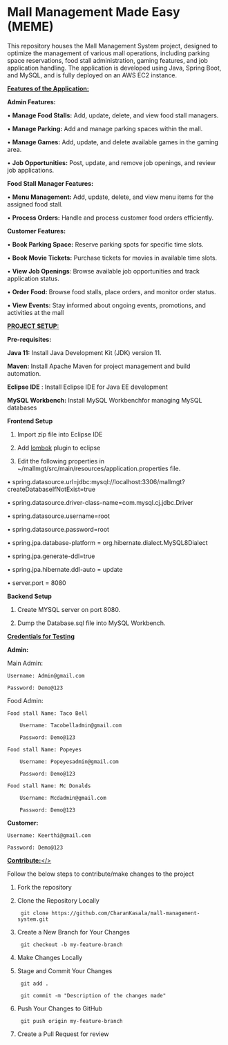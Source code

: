 # Mall Management Made Easy (MEME)

This repository houses the Mall Management System project, designed to optimize the management of various mall operations, including parking space reservations, food stall administration, gaming features, and job application handling. The application is developed using Java, Spring Boot, and MySQL, and is fully deployed on an AWS EC2 instance.

<ins>**Features of the Application:** </ins>

**Admin  Features:**

•	**Manage Food Stalls:** Add, update, delete, and view food stall managers.

•	**Manage Parking:** Add and manage parking spaces within the mall.

•	**Manage Games:** Add, update, and delete available games in the gaming area.

•	**Job Opportunities:** Post, update, and remove job openings, and review job applications.

**Food Stall Manager Features:**

•	**Menu Management:** Add, update, delete, and view menu items for the assigned food stall.

•	**Process Orders:** Handle and process customer food orders efficiently.


**Customer Features:**

•	**Book Parking Space:** Reserve parking spots for specific time slots.

•	**Book Movie Tickets:** Purchase tickets for movies in available time slots.

•	**View Job Openings**: Browse available job opportunities and track application status.

•	**Order Food:** Browse food stalls, place orders, and monitor order status.

•	**View Events:** Stay informed about ongoing events, promotions, and activities at the mall


<ins>**PROJECT SETUP:**</ins>

**Pre-requisites:**

**Java 11:** Install Java Development Kit (JDK) version 11.

**Maven:** Install Apache Maven for project management and build automation.

**Eclipse IDE** : Install Eclipse IDE for Java EE development

**MySQL Workbench:** Install MySQL Workbenchfor managing MySQL databases

**Frontend Setup**

1. Import zip file into Eclipse IDE

2. Add [lombok](https://projectlombok.org/setup/) plugin to eclipse 

3.	Edit the following properties in ~/mallmgt/src/main/resources/application.properties file.
   
•	spring.datasource.url=jdbc:mysql://localhost:3306/mallmgt?createDatabaseIfNotExist=true

•	spring.datasource.driver-class-name=com.mysql.cj.jdbc.Driver

•	spring.datasource.username=root

•	spring.datasource.password=root

•	spring.jpa.database-platform = org.hibernate.dialect.MySQL8Dialect

•	spring.jpa.generate-ddl=true

•	spring.jpa.hibernate.ddl-auto = update

•	server.port = 8080

**Backend Setup**

1.  Create MYSQL server on port 8080.
  
2.	Dump the Database.sql file into MySQL Workbench.

<ins>**Credentials for Testing**</ins>

**Admin:**

Main Admin: 

	Username: Admin@gmail.com
 
	Password: Demo@123
 
Food Admin:

	Food stall Name: Taco Bell
 
		Username: Tacobelladmin@gmail.com
  
		Password: Demo@123
  
	Food stall Name: Popeyes
 
		Username: Popeyesadmin@gmail.com
  
		Password: Demo@123
  
	Food stall Name: Mc Donalds
 
		Username: Mcdadmin@gmail.com
  
		Password: Demo@123

**Customer:**

	Username: Keerthi@gmail.com

	Password: Demo@123

<ins>**Contribute:**</<ins>>

Follow the below steps to contribute/make changes to the project

1. Fork the repository

2. Clone the Repository Locally

		git clone https://github.com/CharanKasala/mall-management-system.git
 
3. Create a New Branch for Your Changes
   
		git checkout -b my-feature-branch

4. Make Changes Locally

5. Stage and Commit Your Changes

   		git add .

		git commit -m "Description of the changes made"

6. Push Your Changes to GitHub

   		git push origin my-feature-branch

7. Create a Pull Request for review
